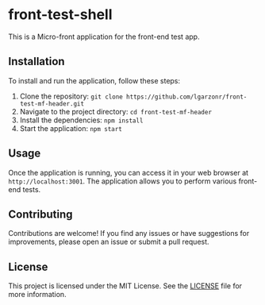 # front-test-shell

This is a Micro-front application for the front-end test app.

## Installation

To install and run the application, follow these steps:

1. Clone the repository: `git clone https://github.com/lgarzonr/front-test-mf-header.git`
2. Navigate to the project directory: `cd front-test-mf-header`
3. Install the dependencies: `npm install`
4. Start the application: `npm start`

## Usage

Once the application is running, you can access it in your web browser at `http://localhost:3001`. The application allows you to perform various front-end tests.

## Contributing

Contributions are welcome! If you find any issues or have suggestions for improvements, please open an issue or submit a pull request.

## License

This project is licensed under the MIT License. See the [LICENSE](LICENSE) file for more information.
